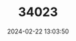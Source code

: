 ---
title: "34023"
category: "Sequoiadendron giganteum"
draft: false
date: 2024-02-22 13:03:50
languages:
  English: ["Bigtree", "Sequoia", "Sierra Redwood", "Giant Sequoia"]
---